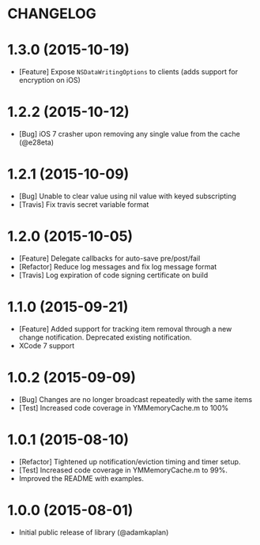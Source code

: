 CHANGELOG
==================

1.3.0 (2015-10-19)
==================
* [Feature] Expose `NSDataWritingOptions` to clients (adds support for encryption on iOS)

1.2.2 (2015-10-12)
==================
* [Bug] iOS 7 crasher upon removing any single value from the cache (@e28eta)

1.2.1 (2015-10-09)
==================
* [Bug] Unable to clear value using nil value with keyed subscripting
* [Travis] Fix travis secret variable format

1.2.0 (2015-10-05)
==================
* [Feature] Delegate callbacks for auto-save pre/post/fail
* [Refactor] Reduce log messages and fix log message format
* [Travis] Log expiration of code signing certificate on build

1.1.0 (2015-09-21)
==================
* [Feature] Added support for tracking item removal through a new change notification. Deprecated existing notification.
* XCode 7 support

1.0.2 (2015-09-09)
==================
* [Bug] Changes are no longer broadcast repeatedly with the same items
* [Test] Increased code coverage in YMMemoryCache.m to 100%

1.0.1 (2015-08-10)
==================
* [Refactor] Tightened up notification/eviction timing and timer setup.
* [Test] Increased code coverage in YMMemoryCache.m to 99%.
* Improved the README with examples.

1.0.0 (2015-08-01)
==================
* Initial public release of library (@adamkaplan)

